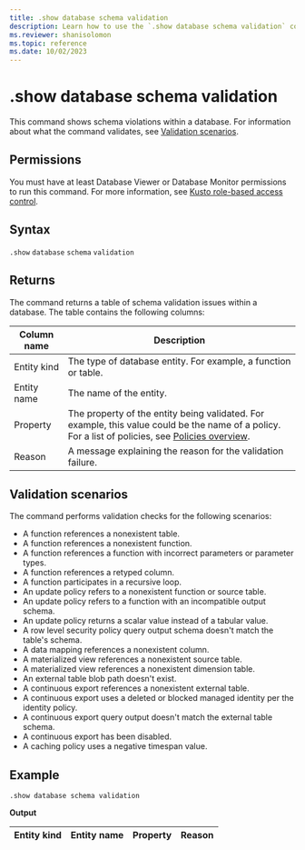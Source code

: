 ```yaml
---
title: .show database schema validation
description: Learn how to use the `.show database schema validation` command to show schema violations within a database.
ms.reviewer: shanisolomon
ms.topic: reference
ms.date: 10/02/2023
---
```

# .show database schema validation

This command shows schema violations within a database. For information about what the command validates, see [Validation scenarios](#validation-scenarios).

## Permissions

You must have at least Database Viewer or Database Monitor permissions to run this command. For more information, see [Kusto role-based access control](access-control/role-based-access-control.md).

## Syntax

`.show` `database` `schema` `validation`

## Returns

The command returns a table of schema validation issues within a database. The table contains the following columns:

|Column name|Description|
|--|--|
|Entity kind|The type of database entity. For example, a function or table.|
|Entity name|The name of the entity.|
|Property|The property of the entity being validated. For example, this value could be the name of a policy. For a list of policies, see [Policies overview](policies.md).|
|Reason|A message explaining the reason for the validation failure.|

## Validation scenarios

The command performs validation checks for the following scenarios:

* A function references a nonexistent table.
* A function references a nonexistent function.
* A function references a function with incorrect parameters or parameter types.
* A function references a retyped column.
* A function participates in a recursive loop.
* An update policy refers to a nonexistent function or source table.
* An update policy refers to a function with an incompatible output schema.
* An update policy returns a scalar value instead of a tabular value.
* A row level security policy query output schema doesn't match the table's schema.
* A data mapping references a nonexistent column.
* A materialized view references a nonexistent source table.
* A materialized view references a nonexistent dimension table.
* An external table blob path doesn't exist.
* A continuous export references a nonexistent external table.
* A continuous export uses a deleted or blocked managed identity per the identity policy.
* A continuous export query output doesn't match the external table schema.
* A continuous export has been disabled.
* A caching policy uses a negative timespan value.

## Example

```kusto
.show database schema validation
```

**Output**

|Entity kind|Entity name|Property|Reason|
|--|--|--|--|
